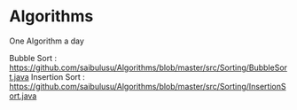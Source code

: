 # Algorithms

One Algorithm a day

Bubble Sort : https://github.com/saibulusu/Algorithms/blob/master/src/Sorting/BubbleSort.java
Insertion Sort : https://github.com/saibulusu/Algorithms/blob/master/src/Sorting/InsertionSort.java

